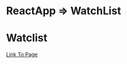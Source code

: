 # ReactApp => WatchList

<h1>Watclist</h1>

<a href="https://shimmering-cocada-cce887.netlify.app/">Link To Page</a>
